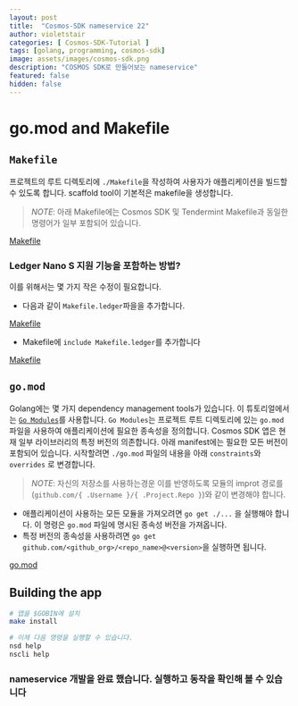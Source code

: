 ```yaml
---
layout: post
title:  "Cosmos-SDK nameservice 22"
author: violetstair
categories: [ Cosmos-SDK-Tutorial ]
tags: [golang, programming, cosmos-sdk]
image: assets/images/cosmos-sdk.png
description: "COSMOS SDK로 만들어보는 nameservice"
featured: false
hidden: false
---
```


# go.mod and Makefile

## `Makefile`

프로젝트의 루트 디렉토리에 `./Makefile`을 작성하여 사용자가 애플리케이션을 빌드할 수 있도록 합니다. scaffold tool이 기본적은 makefile을 생성합니다.

> _*NOTE*_: 아래 Makefile에는 Cosmos SDK 및 Tendermint Makefile과 동일한 명령어가 일부 포함되어 있습니다.

[Makefile](https://github.com/cosmos/sdk-tutorials/blob/master/nameservice/Makefile)

### Ledger Nano S 지원 기능을 포함하는 방법?

이를 위해서는 몇 가지 작은 수정이 필요합니다.

- 다음과 같이 `Makefile.ledger`파을을 추가합니다.

[Makefile](https://github.com/cosmos/sdk-tutorials/blob/master/nameservice/Makefile.ledger)

- Makefile에 `include Makefile.ledger`를 추가합니다

[Makefile](https://github.com/cosmos/sdk-tutorials/blob/master/nameservice/Makefile)

## `go.mod`

Golang에는 몇 가지 dependency management tools가 있습니다. 이 튜토리얼에서는 [`Go Modules`](https://github.com/golang/go/wiki/Modules)를 사용합니다.
`Go Modules`는 프로젝트 루트 디렉토리에 있는 `go.mod` 파일을 사용하여 애플리케이션에 필요한 종속성을 정의합니다.
Cosmos SDK 앱은 현재 일부 라이브러리의 특정 버전의 의존합니다. 아래 manifest에는 필요한 모든 버전이 포함되어 있습니다. 시작할려면 `./go.mod` 파일의 내용을 아래 `constraints`와 `overrides` 로 변경합니다.

> _*NOTE*_: 자신의 저장소를 사용하는경운 이를 반영하도록 모듈의 improt 경로를 (`github.com/{ .Username }/{ .Project.Repo }`)와 같이 변경해야 합니다.

- 애플리케이션이 사용하는 모든 모듈을 가져오려면 `go get ./...` 을 실행해야 합니다. 이 명령은 `go.mod` 파일에 명시된 종속성 버전을 가져옵니다.
- 특정 버전의 종속성을 사용하려면 `go get github.com/<github_org>/<repo_name>@<version>`을 실행하면 됩니다.

[go.mod](../go.mod)

## Building the app

```bash
# 앱을 $GOBIN에 설치
make install

# 이제 다음 명령을 실행할 수 있습니다.
nsd help
nscli help
```

### nameservice 개발을 완료 했습니다. 실행하고 동작을 확인해 볼 수 있습니다
